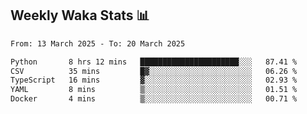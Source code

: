## Weekly Waka Stats 📊
<!--START_SECTION:waka-->

```txt
From: 13 March 2025 - To: 20 March 2025

Python       8 hrs 12 mins   ██████████████████████░░░   87.41 %
CSV          35 mins         █▓░░░░░░░░░░░░░░░░░░░░░░░   06.26 %
TypeScript   16 mins         ▓░░░░░░░░░░░░░░░░░░░░░░░░   02.93 %
YAML         8 mins          ▒░░░░░░░░░░░░░░░░░░░░░░░░   01.51 %
Docker       4 mins          ▒░░░░░░░░░░░░░░░░░░░░░░░░   00.71 %
```

<!--END_SECTION:waka-->

<!--

Here are some ideas to get you started:

- 🔭 I’m currently working on (way to add branches committed on)
- 🌱 I’m currently learning Web Frameworks and Machine Learning! (Lisp, JS (react & angular), Python, and __)
- 💬 Ask me about ...
- 📫 How to reach me: 
- 😄 Pronouns: He/Him/His
- ⚡ Fun fact: ...

that-recsys-lab
-->
